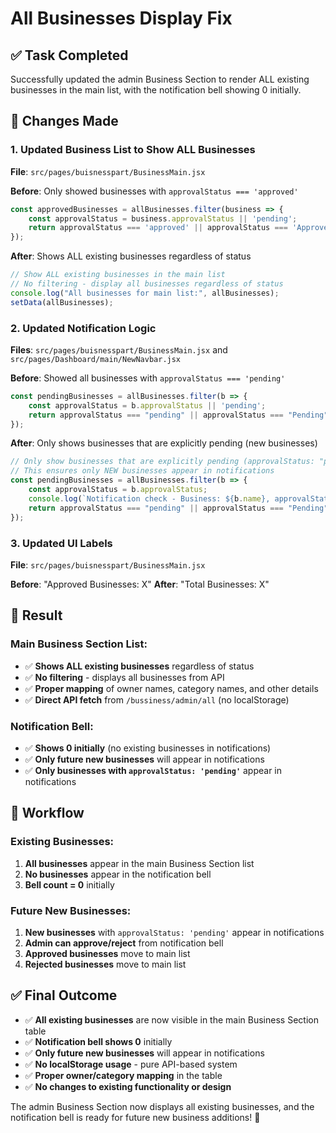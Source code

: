 # All Businesses Display Fix

## ✅ **Task Completed**

Successfully updated the admin Business Section to render ALL existing businesses in the main list, with the notification bell showing 0 initially.

## 🎯 **Changes Made**

### 1. **Updated Business List to Show ALL Businesses**
**File**: `src/pages/buisnesspart/BusinessMain.jsx`

**Before**: Only showed businesses with `approvalStatus === 'approved'`
```javascript
const approvedBusinesses = allBusinesses.filter(business => {
    const approvalStatus = business.approvalStatus || 'pending';
    return approvalStatus === 'approved' || approvalStatus === 'Approved';
});
```

**After**: Shows ALL existing businesses regardless of status
```javascript
// Show ALL existing businesses in the main list
// No filtering - display all businesses regardless of status
console.log("All businesses for main list:", allBusinesses);
setData(allBusinesses);
```

### 2. **Updated Notification Logic**
**Files**: `src/pages/buisnesspart/BusinessMain.jsx` and `src/pages/Dashboard/main/NewNavbar.jsx`

**Before**: Showed all businesses with `approvalStatus === 'pending'`
```javascript
const pendingBusinesses = allBusinesses.filter(b => {
    const approvalStatus = b.approvalStatus || 'pending';
    return approvalStatus === "pending" || approvalStatus === "Pending";
});
```

**After**: Only shows businesses that are explicitly pending (new businesses)
```javascript
// Only show businesses that are explicitly pending (approvalStatus: "pending")
// This ensures only NEW businesses appear in notifications
const pendingBusinesses = allBusinesses.filter(b => {
    const approvalStatus = b.approvalStatus;
    console.log(`Notification check - Business: ${b.name}, approvalStatus: ${approvalStatus}`);
    return approvalStatus === "pending" || approvalStatus === "Pending";
});
```

### 3. **Updated UI Labels**
**File**: `src/pages/buisnesspart/BusinessMain.jsx`

**Before**: "Approved Businesses: X"
**After**: "Total Businesses: X"

## 🎯 **Result**

### **Main Business Section List:**
- ✅ **Shows ALL existing businesses** regardless of status
- ✅ **No filtering** - displays all businesses from API
- ✅ **Proper mapping** of owner names, category names, and other details
- ✅ **Direct API fetch** from `/bussiness/admin/all` (no localStorage)

### **Notification Bell:**
- ✅ **Shows 0 initially** (no existing businesses in notifications)
- ✅ **Only future new businesses** will appear in notifications
- ✅ **Only businesses with `approvalStatus: 'pending'`** appear in notifications

## 🔄 **Workflow**

### **Existing Businesses:**
1. **All businesses** appear in the main Business Section list
2. **No businesses** appear in the notification bell
3. **Bell count = 0** initially

### **Future New Businesses:**
1. **New businesses** with `approvalStatus: 'pending'` appear in notifications
2. **Admin can approve/reject** from notification bell
3. **Approved businesses** move to main list
4. **Rejected businesses** move to main list

## ✅ **Final Outcome**

- ✅ **All existing businesses** are now visible in the main Business Section table
- ✅ **Notification bell shows 0** initially
- ✅ **Only future new businesses** will appear in notifications
- ✅ **No localStorage usage** - pure API-based system
- ✅ **Proper owner/category mapping** in the table
- ✅ **No changes to existing functionality or design**

The admin Business Section now displays all existing businesses, and the notification bell is ready for future new business additions! 🎉
